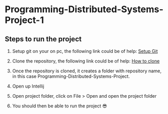 # Programming-Distributed-Systems-Project-1

## Steps to run the project
1. Setup git on your on pc, the following link could be of help: [Setup Git](https://help.github.com/en/github/getting-started-with-github/set-up-git)

2. Clone the repository, the following link could be of help: [How to clone](https://help.github.com/en/github/creating-cloning-and-archiving-repositories/cloning-a-repository)

3. Once the repository is cloned, it creates a folder with repository name, in this case Programming-Distributed-Systems-Project.

4. Open up Intellij 

5. Open project folder, click on File > Open and open the project folder

7. You should then be able to run the project :sunglasses:
